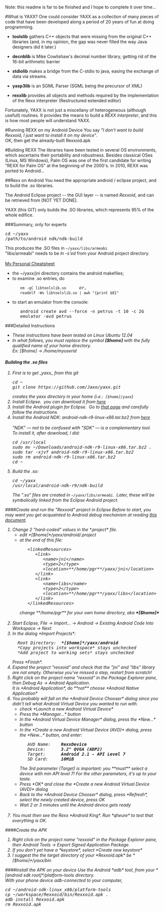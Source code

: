 Note: this readme is far to be finished and I hope to complete it over time&hellip;

#What is YAXX?
One could consider YAXX as a collection of many pieces of code that have been
developed along a period of 20 years of fun at doing programming.

- **toolslib** gathers C++ objects that were missing from the original C++
libraries (and, in my opinion, the gap was never filled
the way Java designers did it later.)

- **decnblib** is Mike Cowlishaw's decimal number library, getting rid of the
16-bit arithmetic barrier

- **stdiolib** makes a bridge from the C-stdio to java, easing the exchange of
data via streams.

- **yasp3lib** is an SGML Parser (SGML being the precursor of XML)

- **rexxlib** provides all objects and methods required by the implementation
of the Rexx interpreter (Restructured extended editor)

Fortunately, YAXX is not just a miscellany of heterogeneous (although usefull)
routines.  It provides the means to build a _REXX interpreter_, and this is how
most people will understand YAXX.

#Running REXX on my Android Device
You say *"I don't want to build Rexxoid, I just want to install it on my device"*.<br/>
OK, then get the already-built Rexxoid.apk


#Building REXX
The libraries have been tested in several OS environments, which ascertains
their portability and robustness.
Besides classical OSes (Linux, MS Windows), Palm OS was one of the first
candidate for writing "REXX for Palm OS" at the beginning of the 2000's.
In 2010, REXX was ported to Android...

##Rexx on Android
You need the appropriate android / eclipse project, and to build the .so libraries.

The Android Eclipse project -- the GUI layer -- is named *Rexxoid*, and can be
retrieved from [NOT YET DONE].

YAXX (this GIT) only builds the .SO libraries, which represents 95% of the
whole edifice.

###Summary, only for experts
<pre>
cd ~/yaxx
/path/to/android_ndk/ndk-build
</pre>
This produces the .SO files in <code>~/yaxx/libs/armeabi</code><br/>
"libs/armeabi" needs to be <i>ln -s'ed</i> from your Android project directory.
<br/>
<br/><u>My Personal Cheatsheet</u>
<ul><li>the ~/yaxx/jni directory contains the android makefiles;
<br/>
<li>to examine .so entries, do
<pre>
   <code>nm -gC libtoolslib.so</code>     <i>or,</i>
   <code>readelf -Ws libtoolslib.so | awk "{print $8}"</code>
</pre>
<li>to start an emulator from the console:
<pre>
   android create avd --force -n petrus -t 10 -c 2G
   emulator -avd petrus
</pre>
</ul>


###Detailed Instructions

<ul>
<li><i>These instructions have been tested on Linux Ubuntu 12.04</i>
<br>
<li><i>In what follows, you must replace the symbol <b>[$home]</b> with the fully qualified name of your home directory.<br/>
Ex: <i>[$home]</i> -> /home/myuserid
</ul>

#### Building the .so files
<ol>
<li>First is to get _yaxx_ from this git
<pre>
cd ~
git clone https://github.com/Jaxo/yaxx.git
</pre>
creates the yaxx directory in your home (<i>i.e.:</i>&nbsp; <code><i>[$home]<i>/yaxx</code>)
<br/>
<li>Install Eclipse.&nbsp; you can download it from <a href="http://www.eclipse.orgs/downloads/" target="_blank">here</a>
<br/>
<li>Install the Android plugin for Eclipse.&nbsp; Go to <a href="http://developer.android.com/sdk/installing/installing-adt.html" target="_blank">that page</a> and carefully follow the instructions.
<br/>
<li>Install the Android NDK: android-ndk-r9-linux-x86.tar.bz2 from <a href="http://developer.android.com/tools/sdk/ndk/index.html" target="_blank">here</a>
<br/><br/><i>"NDK" &mdash; not to be confused with "SDK" &mdash; is a complementary tool.</i>&nbsp; <br/>To install it, after download, I did:
<pre>cd /usr/local
sudo mv ~/Downloads/android-ndk-r9-linux-x86.tar.bz2 .
sudo tar -xjvf android-ndk-r9-linux-x86.tar.bz2
sudo rm android-ndk-r9-linux-x86.tar.bz2
cd ~</pre>
<li>Build the .so:
<pre>
cd ~/yaxx
/usr/local/android-ndk-r9/ndk-build
</pre>
The ".so" files are created in <code>~/yaxx/libs/armeabi</code>.&nbsp;
Later, these will be symbolically linked from the Eclipse Android project.
</ol>

####Create and run the "Rexxoid" project in Eclipse
Before to start, you may want you get acquainted to Android debug mechanism at reading 
<a href="http://developer.android.com/tools/index.html" target="_blank"> this document</a>.
<br/>
<ol>
<li>Change 2 "hard-coded" values in the *.project* file.&nbsp;
<br>
<ul>
<li>edit *[$home]*/yaxx/android/.project
<br/>
<li>at the end of this file: 
<pre>   &lt;linkedResources>
      &lt;link>
         &lt;name>jni&lt;/name>
         &lt;type>2&lt;/type>
         &lt;location>**/home/pgr**/yaxx/jni&lt;/location>
      &lt;/link>
      &lt;link>
         &lt;name>libs&lt;/name>
         &lt;type>2&lt;/type>
         &lt;location>**/home/pgr**/yaxx/libs&lt;/location>
      &lt;/link>
   &lt;/linkedResources></pre>
change **/home/pgr** for your own home directory, aka <b> *[$home]*</b></ul>
<br/>
<li>Start Eclipse,  File -> Import&hellip; -> Android -> Existing Android Code Into Workspace -> Next
<br/>
<li>In the dialog *Import Projects*:
<pre>  Root Directory:  <b>*[$home]*/yaxx/android</b>
  *Copy projects into workspace* stays unchecked
  *Add project to working sets* stays unchecked
</pre>
Press *Finish*.
<br/>
<li>Expand the project "rexxoid" and check that the "jni" and "libs" library are not empty. Otherwise you've missed a step, restart from scratch!
<br/>
<li>
Right click on the project name "rexxoid" in the Package Explorer pane, then Debug As -> Android Application.<br/>
It is *Android Application*, do **not** choose *Android Native Application*
<br/>
<li>You probably will fall on the *Android Device Chooser* dialog since you didn't tell what Android Virtual Device you wanted to run with.
<ul>
<li>check *Launch a new Android Virtual Device*
<li>Press the *Manager&hellip;* button 
<li>In the *Android Virtual Device Manager* dialog, press the *New&hellip;* button
<li>In the *Create a new Android Virtual Device (AVD)* dialog, press the *New&hellip;* button, and enter:
<pre>
   AVD Name:    <b>RexxDevice</b>
   Device:      <b>3.2" QVGA (ADP2)</b>
   Target:      <b>Android 2.1 - API Level 7</b>
   SD Card:     <b>10MiB</b>
</pre>
The 3rd parameter (Target) is important: you **must** select a device with min API level 7!  For the other parameters, it's up to your taste.
<li>Press *OK* and close the *Create a new Android Virtual Device (AVD)* dialog
<li>Back to the *Android Device Chooser* dialog, press *Refresh*, select the newly created device, press OK
<li>Wait 2 or 3 minutes until the Android device gets ready
</ul><br/>
<li>You must then see the Rexx *Android King*.  Run *qheure* to test that everything is OK.
</ol>
####Create the APK
<ol>
<li>
Right click on the project name "rexxoid" in the Package Explorer pane, then Android Tools -> Export Signed Application Package.
<li>If you don't yet have a *keystore*, select *Create new keystore*
<li>I suggest the the target directory of your *Rexxoid.apk* be *[$home]*/yaxx/bin
</ol>
####Install the APK on your device
Use the Android *adb* tool, from your *[android sdk root]*/platform-tools directory.<br/>
With your phone device adb-connected to your computer,
<pre>
cd ~/android-sdk-linux_x86/platform-tools
cp ~/workspace/Rexxoid/bin/Rexxoid.apk .
adb install Rexxoid.apk
rm Rexxoid.apk
</pre>